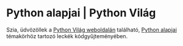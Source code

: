 # Python alapjai | Python Világ

Szia, üdvözöllek a [Python Világ weboldalán](https://pythonvilag.hu/) található, [Python alapjai](https://pythonvilag.hu/pv/python/alapok/) témakörhöz tartozó
leckék kódgyűjteményében.

